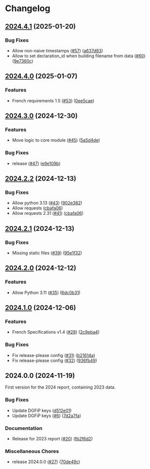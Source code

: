 # Changelog

## [2024.4.1](https://github.com/backmarket-oss/dac7/compare/2024.4.0...2024.4.1) (2025-01-20)


### Bug Fixes

* Allow non-naive timestamps ([#57](https://github.com/backmarket-oss/dac7/issues/57)) ([a637d83](https://github.com/backmarket-oss/dac7/commit/a637d83aaa19b4a5a817550bb64b588f6d866e78))
* Allow to set declaration_id when building filename from data ([#60](https://github.com/backmarket-oss/dac7/issues/60)) ([9e7360c](https://github.com/backmarket-oss/dac7/commit/9e7360c166cb6034ad24e5ed7b58d1eb899b4023))

## [2024.4.0](https://github.com/backmarket-oss/dac7/compare/2024.3.0...2024.4.0) (2025-01-07)


### Features

* French requirements 1.5 ([#53](https://github.com/backmarket-oss/dac7/issues/53)) ([0ee5cae](https://github.com/backmarket-oss/dac7/commit/0ee5cae3f669276c2f7f706413b1762bb9ad192a))

## [2024.3.0](https://github.com/backmarket-oss/dac7/compare/2024.2.2...2024.3.0) (2024-12-30)


### Features

* Move logic to core module ([#45](https://github.com/backmarket-oss/dac7/issues/45)) ([5a5d4de](https://github.com/backmarket-oss/dac7/commit/5a5d4de35f9a22bda5b68d1fe828bbee82c264f6))


### Bug Fixes

* release ([#47](https://github.com/backmarket-oss/dac7/issues/47)) ([e9e109b](https://github.com/backmarket-oss/dac7/commit/e9e109b5f83ebfdd6a9e9a4fbdf886523e28610f))

## [2024.2.2](https://github.com/backmarket-oss/dac7/compare/2024.2.1...2024.2.2) (2024-12-13)


### Bug Fixes

* Allow python 3.13 ([#43](https://github.com/backmarket-oss/dac7/issues/43)) ([902e382](https://github.com/backmarket-oss/dac7/commit/902e3820c4e20be69b7c11a857568694fd4464b6))
* Allow requests ([cbafa06](https://github.com/backmarket-oss/dac7/commit/cbafa06075463ac134c6539d3186a9816f967c55))
* Allow requests 2.31 ([#41](https://github.com/backmarket-oss/dac7/issues/41)) ([cbafa06](https://github.com/backmarket-oss/dac7/commit/cbafa06075463ac134c6539d3186a9816f967c55))

## [2024.2.1](https://github.com/backmarket-oss/dac7/compare/2024.2.0...2024.2.1) (2024-12-13)


### Bug Fixes

* Missing static files ([#39](https://github.com/backmarket-oss/dac7/issues/39)) ([95e1f32](https://github.com/backmarket-oss/dac7/commit/95e1f32349bed6a2a859fc13be5ec509ccefc9a5))

## [2024.2.0](https://github.com/backmarket-oss/dac7/compare/2024.1.0...2024.2.0) (2024-12-12)


### Features

* Allow Python 3.11 ([#35](https://github.com/backmarket-oss/dac7/issues/35)) ([6dc0b31](https://github.com/backmarket-oss/dac7/commit/6dc0b316c88e1648b9270ed0a816766d55ac52ac))

## [2024.1.0](https://github.com/backmarket-oss/dac7/compare/2024.0.0...2024.1.0) (2024-12-06)


### Features

* French Specifications v1.4 ([#28](https://github.com/backmarket-oss/dac7/issues/28)) ([2c9eba4](https://github.com/backmarket-oss/dac7/commit/2c9eba4556d3991161dc03bc1720803196baf0f5))


### Bug Fixes

* Fix release-please config ([#31](https://github.com/backmarket-oss/dac7/issues/31)) ([b21614a](https://github.com/backmarket-oss/dac7/commit/b21614a23c14ae8a1fcf7e09263cc47011449b6d))
* Fix release-please config ([#32](https://github.com/backmarket-oss/dac7/issues/32)) ([936fb49](https://github.com/backmarket-oss/dac7/commit/936fb49abf4a9298b609a34f54332050d0450503))

## 2024.0.0 (2024-11-19)

First version for the 2024 report, containing 2023 data.

### Bug Fixes

* Update DGFiP keys ([d512e01](https://github.com/backmarket-oss/dac7/commit/d512e01cc5000e0c10bb81f726c19528b4b7249a))
* Update DGFiP keys ([#6](https://github.com/backmarket-oss/dac7/issues/6)) ([7d2a7fa](https://github.com/backmarket-oss/dac7/commit/7d2a7fa9f4353dbc9910d65466d1cc739bcf836d))

### Documentation

* Release for 2023 report ([#20](https://github.com/backmarket-oss/dac7/issues/20)) ([fb2f6d2](https://github.com/backmarket-oss/dac7/commit/fb2f6d26dedaae07fdc4106d1362cc652d20efef))

### Miscellaneous Chores

* release 2024.0.0 ([#27](https://github.com/backmarket-oss/dac7/issues/27)) ([70de49c](https://github.com/backmarket-oss/dac7/commit/70de49c1c05850d56b569b0d508a978adc14c907))
